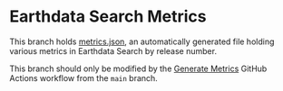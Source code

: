 # Earthdata Search Metrics

This branch holds [metrics.json](https://github.com/nasa/earthdata-search/blob/metrics/metrics.json), an automatically generated file holding various metrics in Earthdata Search by release number.

This branch should only be modified by the [Generate Metrics](https://github.com/nasa/earthdata-search/actions/workflows/metrics.yml) GitHub Actions workflow from the `main` branch.

